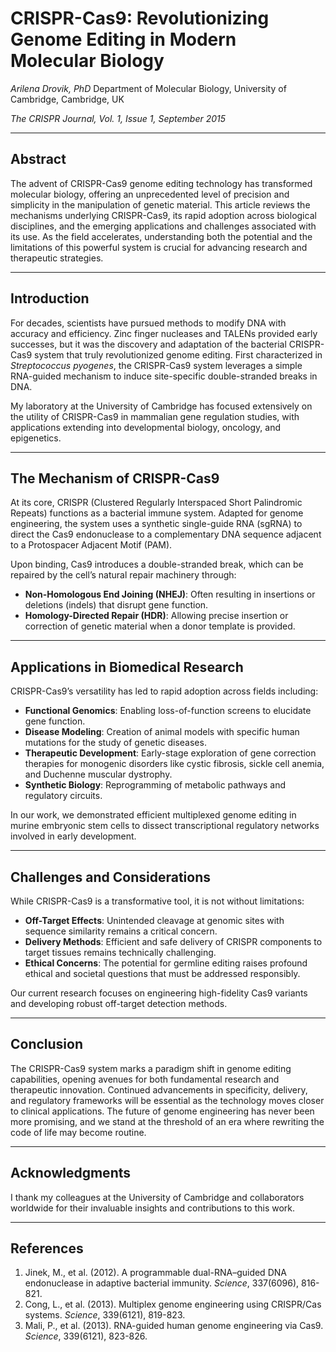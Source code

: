 # CRISPR-Cas9: Revolutionizing Genome Editing in Modern Molecular Biology

*Arilena Drovik, PhD*
 Department of Molecular Biology, University of Cambridge, Cambridge, UK

*The CRISPR Journal, Vol. 1, Issue 1, September 2015*

------

## Abstract

The advent of CRISPR-Cas9 genome editing technology has transformed molecular biology, offering an unprecedented level of precision and simplicity in the manipulation of genetic material. This article reviews the mechanisms underlying CRISPR-Cas9, its rapid adoption across biological disciplines, and the emerging applications and challenges associated with its use. As the field accelerates, understanding both the potential and the limitations of this powerful system is crucial for advancing research and therapeutic strategies.

------

## Introduction

For decades, scientists have pursued methods to modify DNA with accuracy and efficiency. Zinc finger nucleases and TALENs provided early successes, but it was the discovery and adaptation of the bacterial CRISPR-Cas9 system that truly revolutionized genome editing. First characterized in *Streptococcus pyogenes*, the CRISPR-Cas9 system leverages a simple RNA-guided mechanism to induce site-specific double-stranded breaks in DNA.

My laboratory at the University of Cambridge has focused extensively on the utility of CRISPR-Cas9 in mammalian gene regulation studies, with applications extending into developmental biology, oncology, and epigenetics.

------

## The Mechanism of CRISPR-Cas9

At its core, CRISPR (Clustered Regularly Interspaced Short Palindromic Repeats) functions as a bacterial immune system. Adapted for genome engineering, the system uses a synthetic single-guide RNA (sgRNA) to direct the Cas9 endonuclease to a complementary DNA sequence adjacent to a Protospacer Adjacent Motif (PAM).

Upon binding, Cas9 introduces a double-stranded break, which can be repaired by the cell’s natural repair machinery through:

- **Non-Homologous End Joining (NHEJ)**: Often resulting in insertions or deletions (indels) that disrupt gene function.
- **Homology-Directed Repair (HDR)**: Allowing precise insertion or correction of genetic material when a donor template is provided.

------

## Applications in Biomedical Research

CRISPR-Cas9’s versatility has led to rapid adoption across fields including:

- **Functional Genomics**: Enabling loss-of-function screens to elucidate gene function.
- **Disease Modeling**: Creation of animal models with specific human mutations for the study of genetic diseases.
- **Therapeutic Development**: Early-stage exploration of gene correction therapies for monogenic disorders like cystic fibrosis, sickle cell anemia, and Duchenne muscular dystrophy.
- **Synthetic Biology**: Reprogramming of metabolic pathways and regulatory circuits.

In our work, we demonstrated efficient multiplexed genome editing in murine embryonic stem cells to dissect transcriptional regulatory networks involved in early development.

------

## Challenges and Considerations

While CRISPR-Cas9 is a transformative tool, it is not without limitations:

- **Off-Target Effects**: Unintended cleavage at genomic sites with sequence similarity remains a critical concern.
- **Delivery Methods**: Efficient and safe delivery of CRISPR components to target tissues remains technically challenging.
- **Ethical Concerns**: The potential for germline editing raises profound ethical and societal questions that must be addressed responsibly.

Our current research focuses on engineering high-fidelity Cas9 variants and developing robust off-target detection methods.

------

## Conclusion

The CRISPR-Cas9 system marks a paradigm shift in genome editing capabilities, opening avenues for both fundamental research and therapeutic innovation. Continued advancements in specificity, delivery, and regulatory frameworks will be essential as the technology moves closer to clinical applications. The future of genome engineering has never been more promising, and we stand at the threshold of an era where rewriting the code of life may become routine.

------

## Acknowledgments

I thank my colleagues at the University of Cambridge and collaborators worldwide for their invaluable insights and contributions to this work.

------

## References

1. Jinek, M., et al. (2012). A programmable dual-RNA–guided DNA endonuclease in adaptive bacterial immunity. *Science*, 337(6096), 816-821.
2. Cong, L., et al. (2013). Multiplex genome engineering using CRISPR/Cas systems. *Science*, 339(6121), 819-823.
3. Mali, P., et al. (2013). RNA-guided human genome engineering via Cas9. *Science*, 339(6121), 823-826.